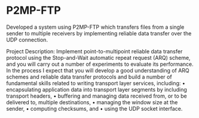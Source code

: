 # P2MP-FTP
Developed a system using P2MP-FTP which transfers files from a single sender to multiple receivers by implementing reliable data transfer over the UDP connection.


Project Description:
Implement point-to-multipoint reliable data transfer protocol using the Stop-and-Wait automatic repeat request (ARQ) scheme, and you will carry out a number of experiments to evaluate its performance. In the process I expect that you will develop a good understanding of ARQ schemes and reliable data transfer protocols and build a number of fundamental skills related to writing transport layer services, including:
• encapsulating application data into transport layer segments by including transport headers,
• buffering and managing data received from, or to be delivered to, multiple destinations,
• managing the window size at the sender,
• computing checksums, and
• using the UDP socket interface.
